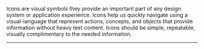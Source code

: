 Icons are visual symbols they provide an important part of any design system or application experience. Icons help us quickly navigate using a visual-language that represent actions, concepts, and objects that provide information without heavy text content. Icons should be simple, repeatable, visually complimentary to the needed information.

_________________